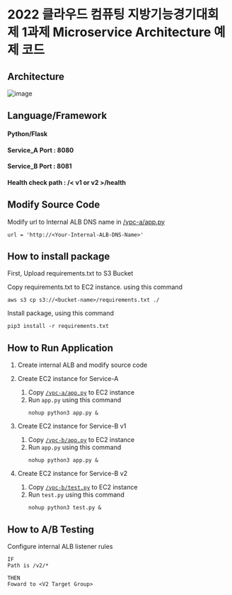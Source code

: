 # 2022 클라우드 컴퓨팅 지방기능경기대회 제 1과제 Microservice Architecture 예제 코드

## Architecture
![image](https://user-images.githubusercontent.com/77256585/159214736-31253d36-ee59-4817-a6ce-2d4618d9d83b.png)

## Language/Framework
#### Python/Flask
#### Service_A Port : 8080
#### Service_B Port : 8081
#### Health check path : /< v1 or v2 >/health

## Modify Source Code
Modify url to Internal ALB DNS name in [/vpc-a/app.py](https://github.com/Jeromy0515/cloud-skills-msa-example/blob/main/vpc-a/app.py)
```
url = 'http://<Your-Internal-ALB-DNS-Name>'
```

## How to install package
First, Upload requirements.txt to S3 Bucket

Copy requirements.txt to EC2 instance. using this command
```
aws s3 cp s3://<bucket-name>/requirements.txt ./
```

Install package, using this command
```
pip3 install -r requirements.txt
```

## How to Run Application

1. Create internal ALB and modify source code
2. Create EC2 instance for Service-A
   1. Copy [`/vpc-a/app.py`](https://github.com/Jeromy0515/cloud-skills-sample-msa/blob/main/vpc-a/app.py) to EC2 instance
   2. Run `app.py` using this command
      ```
      nohup python3 app.py &
      ```
    
3. Create EC2 instance for Service-B v1
   1. Copy [`/vpc-b/app.py`](https://github.com/Jeromy0515/cloud-skills-sample-msa/blob/main/vpc-b/app.py) to EC2 instance
   2. Run `app.py` using this command
      ```
      nohup python3 app.py &
      ```
4. Create EC2 instance for Service-B v2
   1. Copy [`/vpc-b/test.py`](https://github.com/Jeromy0515/cloud-skills-sample-msa/blob/main/vpc-b/test.py) to EC2 instance
   2. Run `test.py` using this command
      ```
      nohup python3 test.py &
      ```
    

## How to A/B Testing

Configure internal ALB listener rules
```
IF
Path is /v2/*

THEN
Foward to <V2 Target Group>
```

